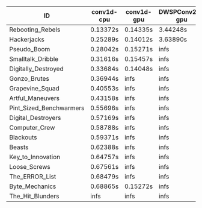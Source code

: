 |ID|conv1d-cpu|conv1d-gpu|DWSPConv2D-gpu|gemm-gpu|avg|
|-|-|-|-|-|-|
|Rebooting_Rebels|0.13372s|0.14335s|3.44248s|2.01002s|1.43239s|
|Hackerjacks|0.25289s|0.14012s|3.63890s|2.29808s|1.58250s|
|Pseudo_Boom|0.28042s|0.15271s|infs|4.77634s|infs|
|Smalltalk_Dribble|0.31616s|0.15457s|infs|2.25803s|infs|
|Digitally_Destroyed|0.33684s|0.14048s|infs|2.94860s|infs|
|Gonzo_Brutes|0.36944s|infs|infs|4.81371s|infs|
|Grapevine_Squad|0.40553s|infs|infs|4.89421s|infs|
|Artful_Maneuvers|0.43158s|infs|infs|4.87735s|infs|
|Pint_Sized_Benchwarmers|0.55696s|infs|infs|4.85464s|infs|
|Digital_Destroyers|0.57169s|infs|infs|4.86300s|infs|
|Computer_Crew|0.58788s|infs|infs|4.79559s|infs|
|Blackouts|0.59371s|infs|infs|4.87358s|infs|
|Beasts|0.62388s|infs|infs|4.87820s|infs|
|Key_to_Innovation|0.64757s|infs|infs|4.85761s|infs|
|Loose_Screws|0.67561s|infs|infs|4.88810s|infs|
|The_ERROR_List|0.68479s|infs|infs|4.84231s|infs|
|Byte_Mechanics|0.68865s|0.15272s|infs|4.72731s|infs|
|The_Hit_Blunders|infs|infs|infs|4.83812s|infs|
